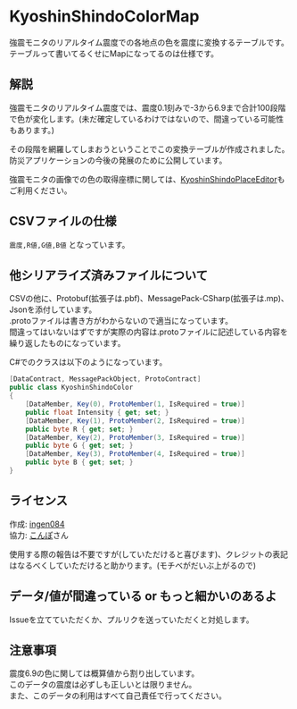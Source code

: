# KyoshinShindoColorMap
強震モニタのリアルタイム震度での各地点の色を震度に変換するテーブルです。  
テーブルって書いてるくせにMapになってるのは仕様です。

## 解説
強震モニタのリアルタイム震度では、震度0.1刻みで-3から6.9まで合計100段階で色が変化します。(未だ確定しているわけではないので、間違っている可能性もあります。)

その段階を網羅してしまおうということでこの変換テーブルが作成されました。  
防災アプリケーションの今後の発展のために公開しています。

強震モニタの画像での色の取得座標に関しては、[KyoshinShindoPlaceEditor](https://github.com/ingen084/KyoshinShindoPlaceEditor)もご利用ください。

## CSVファイルの仕様
`震度,R値,G値,B値` となっています。

## 他シリアライズ済みファイルについて
CSVの他に、Protobuf(拡張子は.pbf)、MessagePack-CSharp(拡張子は.mp)、Jsonを添付しています。  
.protoファイルは書き方がわからないので適当になっています。  
間違ってはいないはずですが実際の内容は.protoファイルに記述している内容を繰り返したものになっています。

C#でのクラスは以下のようになっています。
```cs
[DataContract, MessagePackObject, ProtoContract]
public class KyoshinShindoColor
{
	[DataMember, Key(0), ProtoMember(1, IsRequired = true)]
	public float Intensity { get; set; }
	[DataMember, Key(1), ProtoMember(2, IsRequired = true)]
	public byte R { get; set; }
	[DataMember, Key(2), ProtoMember(3, IsRequired = true)]
	public byte G { get; set; }
	[DataMember, Key(3), ProtoMember(4, IsRequired = true)]
	public byte B { get; set; }
}
```

## ライセンス
作成: [ingen084](http://twitter.com/ingen084)  
協力: [こんぽ](https://twitter.com/compo031)さん

使用する際の報告は不要ですが(していただけると喜びます)、クレジットの表記はなるべくしていただけると助かります。(モチベがだいぶ上がるので)

## データ/値が間違っている or もっと細かいのあるよ
Issueを立てていただくか、プルリクを送っていただくと対処します。

## 注意事項
震度6.9の色に関しては概算値から割り出しています。  
このデータの震度は必ずしも正しいとは限りません。  
また、このデータの利用はすべて自己責任で行ってください。